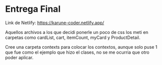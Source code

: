 # Entrega Final

Link de Netlify: https://karune-coder.netlify.app/

Aquellos archivos a los que decidi ponerle un poco de css los meti en carpetas como cardList, cart, itemCount, myCard y ProductDetail.

Cree una carpeta contexts para colocar los contextos, aunque solo puse 1 que fue como el ejemplo que hizo el clases, no se me ocurria que otro poder aplicar. 